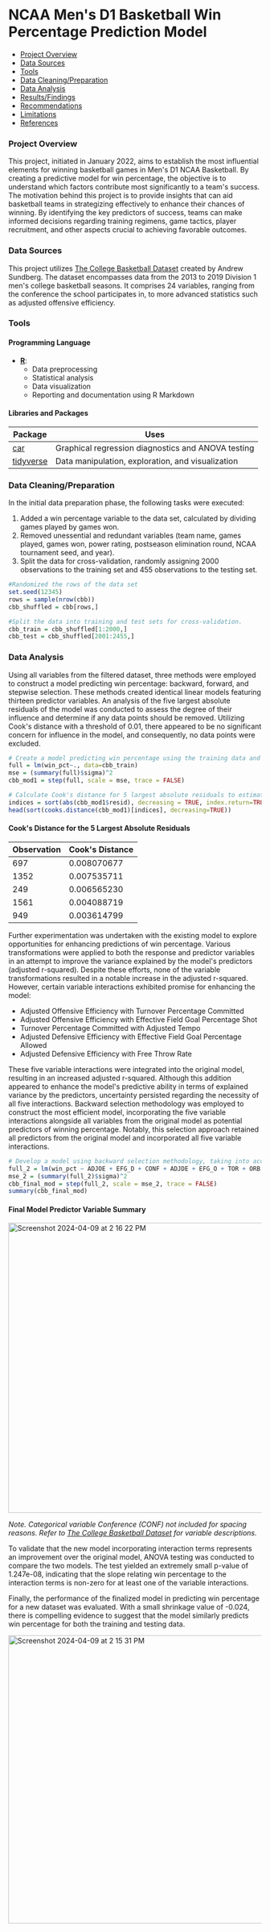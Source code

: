 # NCAA Men's D1 Basketball Win Percentage Prediction Model

- [Project Overview](#project-overview)
- [Data Sources](#data-sources)
- [Tools](#tools)
- [Data Cleaning/Preparation](#data-cleaningpreparation)
- [Data Analysis](#data-analysis)
- [Results/Findings](#resultsfindings)
- [Recommendations](#recommendations)
- [Limitations](#limitations)
- [References](#references)

### Project Overview

This project, initiated in January 2022, aims to establish the most influential elements for winning basketball games in Men's D1 NCAA Basketball. By creating a predictive model for win percentage, the objective is to understand which factors contribute most significantly to a team's success. The motivation behind this project is to provide insights that can aid basketball teams in strategizing effectively to enhance their chances of winning. By identifying the key predictors of success, teams can make informed decisions regarding training regimens, game tactics, player recruitment, and other aspects crucial to achieving favorable outcomes.

### Data Sources

This project utilizes [The College Basketball Dataset](https://www.kaggle.com/datasets/andrewsundberg/college-basketball-dataset) created by Andrew Sundberg. The dataset encompasses data from the 2013 to 2019 Division 1 men's college basketball seasons. It comprises 24 variables, ranging from the conference the school participates in, to more advanced statistics such as adjusted offensive efficiency.

### Tools

#### Programming Language
- **[R](https://www.r-project.org/about.html)**:
  - Data preprocessing
  - Statistical analysis
  - Data visualization
  - Reporting and documentation using R Markdown

#### Libraries and Packages

| Package       | Uses                                                                          |
|---------------|-------------------------------------------------------------------------------|
| [car](https://cran.r-project.org/web/packages/car/index.html)         | Graphical regression diagnostics and ANOVA testing                                               |
| [tidyverse](https://cran.r-project.org/web/packages/tidyverse/index.html)       | Data manipulation, exploration, and visualization                                         |

### Data Cleaning/Preparation

In the initial data preparation phase, the following tasks were executed:
1. Added a win percentage variable to the data set, calculated by dividing games played by games won.
2. Removed unessential and redundant variables (team name, games played, games won, power rating, postseason elimination round, NCAA tournament seed, and year).
3. Split the data for cross-validation, randomly assigning 2000 observations to the training set and 455 observations to the testing set.

```r
#Randomized the rows of the data set
set.seed(12345)
rows = sample(nrow(cbb))
cbb_shuffled = cbb[rows,]

#Split the data into training and test sets for cross-validation.
cbb_train = cbb_shuffled[1:2000,]
cbb_test = cbb_shuffled[2001:2455,]
```
### Data Analysis

Using all variables from the filtered dataset, three methods were employed to construct a model predicting win percentage: backward, forward, and stepwise selection. These methods created identical linear models featuring thirteen predictor variables. An analysis of the five largest absolute residuals of the model was conducted to assess the degree of their influence and determine if any data points should be removed. Utilizing Cook's distance with a threshold of 0.01, there appeared to be no significant concern for influence in the model, and consequently, no data points were excluded.

```r
# Create a model predicting win percentage using the training data and the backward selection method
full = lm(win_pct~., data=cbb_train)
mse = (summary(full)$sigma)^2
cbb_mod1 = step(full, scale = mse, trace = FALSE)
```
```r
# Calculate Cook's distance for 5 largest absolute residuals to estimate the influence of these points
indices = sort(abs(cbb_mod1$resid), decreasing = TRUE, index.return=TRUE)$ix[1:5]
head(sort(cooks.distance(cbb_mod1)[indices], decreasing=TRUE))
```
#### Cook's Distance for the 5 Largest Absolute Residuals
| Observation | Cook's Distance |
|-------------|-----------------|
| 697         | 0.008070677     |
| 1352        | 0.007535711     |
| 249         | 0.006565230     |
| 1561        | 0.004088719     |
| 949         | 0.003614799     |

Further experimentation was undertaken with the existing model to explore opportunities for enhancing predictions of win percentage. Various transformations were applied to both the response and predictor variables in an attempt to improve the variance explained by the model's predictors (adjusted r-squared). Despite these efforts, none of the variable transformations resulted in a notable increase in the adjusted r-squared. However, certain variable interactions exhibited promise for enhancing the model:
  - Adjusted Offensive Efficiency with Turnover Percentage Committed
  - Adjusted Offensive Efficiency with Effective Field Goal Percentage Shot
  - Turnover Percentage Committed with Adjusted Tempo
  - Adjusted Defensive Efficiency with Effective Field Goal Percentage Allowed
  - Adjusted Defensive Efficiency with Free Throw Rate

These five variable interactions were integrated into the original model, resulting in an increased adjusted r-squared. Although this addition appeared to enhance the model's predictive ability in terms of explained variance by the predictors, uncertainty persisted regarding the necessity of all five interactions. Backward selection methodology was employed to construct the most efficient model, incorporating the five variable interactions alongside all variables from the original model as potential predictors of winning percentage. Notably, this selection approach retained all predictors from the original model and incorporated all five variable interactions.

```r
# Develop a model using backward selection methodology, taking into account the five potential variable interactions
full_2 = lm(win_pct ~ ADJOE + EFG_D + CONF + ADJDE + EFG_O + TOR + ORB + ADJ_T + FTR + FTRD + TORD + DRB + `3P_D` + ADJOE*TORD + EFG_O*ADJOE + EFG_D*ADJDE + ADJ_T*TORD + FTR*ADJDE, data=cbb_train)
mse_2 = (summary(full_2)$sigma)^2
cbb_final_mod = step(full_2, scale = mse_2, trace = FALSE)
summary(cbb_final_mod)
```
#### Final Model Predictor Variable Summary
<img width="576" alt="Screenshot 2024-04-09 at 2 16 22 PM" src="https://github.com/austincicale/NCAA_BBall_WinPred/assets/77798880/bbfbc32b-f76d-4a90-97d3-3b9af7cfd836">

*Note. Categorical variable Conference (CONF) not included for spacing reasons. Refer to [The College Basketball Dataset](https://www.kaggle.com/datasets/andrewsundberg/college-basketball-dataset) for variable descriptions.*

To validate that the new model incorporating interaction terms represents an improvement over the original model, ANOVA testing was conducted to compare the two models. The test yielded an extremely small p-value of 1.247e-08, indicating that the slope relating win percentage to the interaction terms is non-zero for at least one of the variable interactions. 

Finally, the performance of the finalized model in predicting win percentage for a new dataset was evaluated. With a small shrinkage value of -0.024, there is compelling evidence to suggest that the model similarly predicts win percentage for both the training and testing data.

<img width="572" alt="Screenshot 2024-04-09 at 2 15 31 PM" src="https://github.com/austincicale/NCAA_BBall_WinPred/assets/77798880/e9d9331a-5014-496d-a779-c050f5969b9d">
